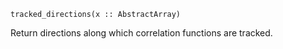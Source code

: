 ```
tracked_directions(x :: AbstractArray)
```

Return directions along which correlation functions are tracked.
